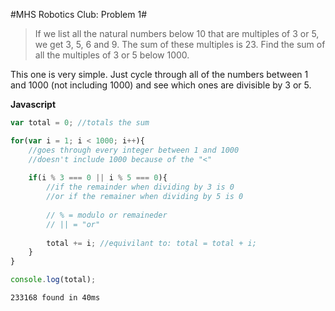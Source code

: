 #MHS Robotics Club: Problem 1#

>If we list all the natural numbers below 10 that are multiples of 3 or 5, we get 3, 5, 6 and 9. The sum of these multiples is 23.
Find the sum of all the multiples of 3 or 5 below 1000.

This one is very simple. Just cycle through all of the numbers between 1 and 1000 (not including 1000) and see which ones are divisible by 3 or 5.

**Javascript**
```javascript
var total = 0; //totals the sum

for(var i = 1; i < 1000; i++){
	//goes through every integer between 1 and 1000
	//doesn't include 1000 because of the "<"
	
	if(i % 3 === 0 || i % 5 === 0){
		//if the remainder when dividing by 3 is 0
		//or if the remainer when dividing by 5 is 0
		
		// % = modulo or remaineder
		// || = "or"
		
		total += i; //equivilant to: total = total + i;
	}
}

console.log(total);
```

`233168 found in 40ms`

<!--**Next Step: [Problem 2](p2.md)</a>**-->
